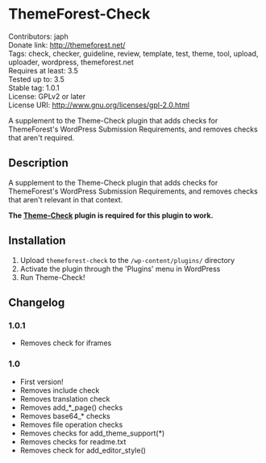# ThemeForest-Check
Contributors: japh  
Donate link: http://themeforest.net/  
Tags: check, checker, guideline, review, template, test, theme, tool, upload, uploader, wordpress, themeforest.net  
Requires at least: 3.5  
Tested up to: 3.5  
Stable tag: 1.0.1  
License: GPLv2 or later  
License URI: http://www.gnu.org/licenses/gpl-2.0.html  

A supplement to the Theme-Check plugin that adds checks for ThemeForest's WordPress Submission Requirements, and removes checks that aren't required.

## Description

A supplement to the Theme-Check plugin that adds checks for ThemeForest's WordPress Submission Requirements, and removes checks that aren't relevant in that context.

__The [Theme-Check](http://wordpress.org/plugins/theme-check/) plugin is required for this plugin to work.__

## Installation

1. Upload `themeforest-check` to the `/wp-content/plugins/` directory
1. Activate the plugin through the 'Plugins' menu in WordPress
1. Run Theme-Check!

## Changelog

### 1.0.1

* Removes check for iframes

### 1.0

* First version!
* Removes include check
* Removes translation check
* Removes add_*_page() checks
* Removes base64_* checks
* Removes file operation checks
* Removes checks for add_theme_support(*)
* Removes checks for readme.txt
* Removes check for add_editor_style()
